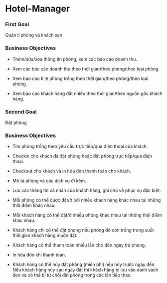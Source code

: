 # Hotel-Manager
### First Goal
  
  Quản lí phòng và khách sạn
  
###  Business Objectives
 
  * Thêm/sửa/xóa thông tin phòng, xem các báo cáo doanh thu.
  
  * Xem các báo cáo doanh thu theo thời gian/theo phòng/theo loại phòng.
  
  * Xem báo cáo tỉ lệ phòng trống theo thời gian/theo phòng/theo loại phòng.
  
  * Xem báo cáo khách hàng đặt nhiều theo thời gian/theo nguồn gốc khách hàng.
    
### Second Goal

  Đặt phòng
  
### Business Objectives

  * Tìm phòng trống theo yêu cầu trực tiếp/qua điện thoại của khách.
  
  * Checkin cho khách đã đặt phòng hoặc đặt phòng trực tiếp/qua điện thoại.
  
  * Checkout cho khách và in hóa đơn thanh toán cho khách.
  
  * Mô tả phòng và các dịch vụ đi kèm.
  
  * Lưu các thông tin cá nhân của khách hàng, ghi chú về phục vụ đặc biệt.
  
  * Mỗi phòng có thể được đặt/ở bởi nhiều khách hàng khác nhau tại những thời điểm khác nhau.
  
  * Mỗi khách hàng có thể đặt/ở nhiều phòng khác nhau tại những thời điểm khác nhau.
  
  * Khách hàng chỉ có thể đặt phòng nếu phòng đó còn trống trong suốt thời gian khách hàng muốn đặt.
  
  * Khách hàng có thể thanh toán nhiều lần cho đến ngày trả phòng.
  
  * In hóa đơn khi thanh toán.
  
  * Khách hàng có thể hủy đặt phòng (miên phí) nếu hủy trước ngày đến. Nếu khách hàng hủy sau ngày đặt thì khách hàng bị lưu vào danh sách đen và có thể bị từ chối đặt phòng trong các lần tiếp theo.
